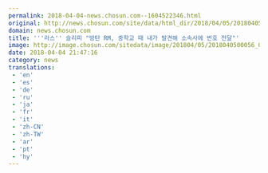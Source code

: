 ```yaml
---
permalink: 2018-04-04-news.chosun.com--1604522346.html
original: http://news.chosun.com/site/data/html_dir/2018/04/05/2018040500057.html
domain: news.chosun.com
title: '''라스'' 슬리피 "방탄 RM, 중학교 때 내가 발견해 소속사에 번호 전달"'
image: http://image.chosun.com/sitedata/image/201804/05/2018040500056_0.jpg
date: 2018-04-04 21:47:16
category: news
translations: 
 - 'en'
 - 'es'
 - 'de'
 - 'ru'
 - 'ja'
 - 'fr'
 - 'it'
 - 'zh-CN'
 - 'zh-TW'
 - 'ar'
 - 'pt'
 - 'hy'
---
```


